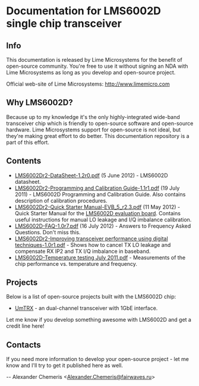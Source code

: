 Documentation for LMS6002D single chip transceiver
==================================================

Info
----

This documentation is released by Lime Microsystems for the benefit of open-source community. You're free to use it without signing an NDA with Lime Microsystems as long as you develop and open-source project.

Official web-site of Lime Microsystems: http://www.limemicro.com


Why LMS6002D?
-------------

Because up to my knowledge it's the only highly-integrated wide-band transceiver chip which is friendly to open-source software and open-source hardware. Lime Microsystems support for open-source is not ideal, but they're making great effort to do better. This documentation repository is a part of this effort.


Contents
--------

 * [LMS6002Dr2-DataSheet-1.2r0.pdf][1] (5 June 2012) - LMS6002D datasheet.
 * [LMS6002Dr2-Programming and Calibration Guide-1.1r1.pdf][2] (19 July 2011) - LMS6002D Programming and Calibration Guide. Also contains description of calibration procedures.
 * [LMS6002Dr2-Quick Starter Manual-EVB_5_r2.3.pdf][3] (11 May 2012) - Quick Starter Manual for the [LMS6002D evaluation board][EVB]. Contains useful instructions for manual LO leakage and I/Q imbalance calibration.
 * [LMS6002D-FAQ-1.0r7.pdf][4] (16 July 2012) - Answers to Frequency Asked Questions. Don't miss this.
 * [LMS6002Dr2-Improving transceiver performance using digital techniques-1.0r1.pdf][5] - Shows how to cancel TX LO leakage and compensate RX IP2 and TX I/Q imbalance in baseband.
 * [LMS6002D-Temperature testing July 2011.pdf][6] - Measurements of the chip performance vs. temperature and frequency.

[1]: https://github.com/chemeris/lms6002-documentation/raw/master/LMS6002Dr2-DataSheet-1.2r0.pdf
[2]: https://github.com/chemeris/lms6002-documentation/raw/master/LMS6002Dr2-Programming%20and%20Calibration%20Guide-1.1r1.pdf
[3]: https://github.com/chemeris/lms6002-documentation/raw/master/LMS6002Dr2-Quick%20Starter%20Manual-EVB_5_r2.3.pdf
[4]: https://github.com/chemeris/lms6002-documentation/raw/master/LMS6002D-FAQ-1.0r7.pdf
[5]: https://github.com/chemeris/lms6002-documentation/raw/master/LMS6002Dr2-Improving%20transceiver%20performance%20using%20digital%20techniques-1.0r1.pdf
[6]: https://github.com/chemeris/lms6002-documentation/raw/master/LMS6002D-Temperature%20testing%20July%202011.pdf
[EVB]: http://www.limemicro.com/lms6002d_eval.php


Projects
--------

Below is a list of open-source projects built with the LMS6002D chip:
 * [UmTRX][] - an dual-channel transceiver with 1GbE interface.

Let me know if you develop something awesome with LMS6002D and get a credit line here!

[UmTRX]: http://code.google.com/p/umtrx/


Contacts
--------

If you need more information to develop your open-source project - let me know and I'll try to get it published here as well.

-- Alexander Chemeris &lt;Alexander.Chemeris@fairwaves.ru&gt;

